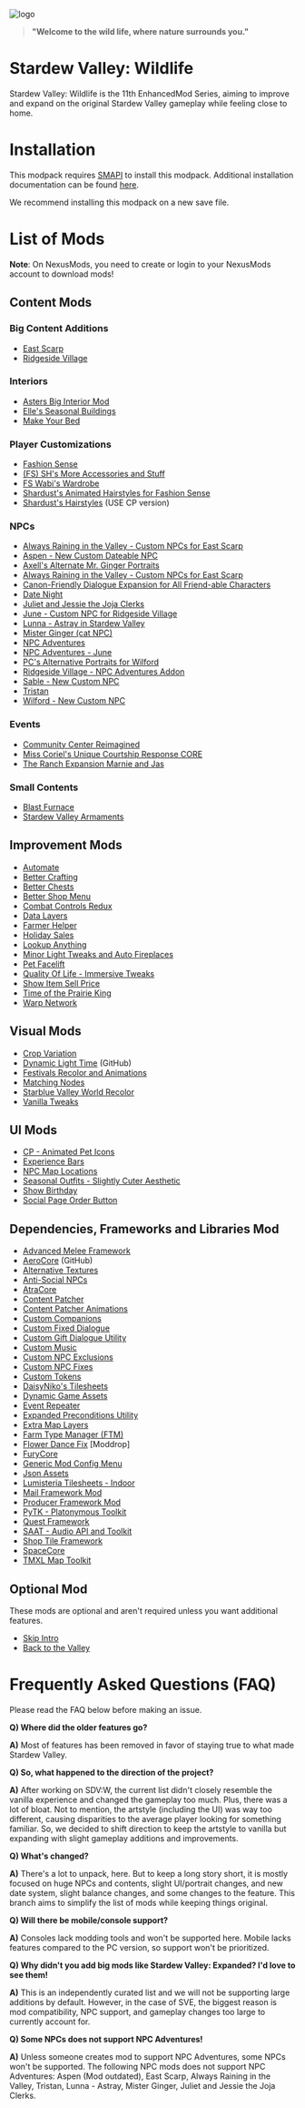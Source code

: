 ![logo](https://user-images.githubusercontent.com/25527589/153413693-8abd320c-84db-49fc-8bea-87ee96c81a3b.png)

> **"Welcome to the wild life, where nature surrounds you."**

# Stardew Valley: Wildlife
Stardew Valley: Wildlife is the 11th EnhancedMod Series, aiming to improve and expand on the original Stardew Valley gameplay while feeling close to home.

# Installation
This modpack requires [SMAPI](https://smapi.io/) to install this modpack. Additional installation documentation can be found [here](https://stardewvalleywiki.com/Modding:Player_Guide/Getting_Started).

We recommend installing this modpack on a new save file.

# List of Mods
**Note**: On NexusMods, you need to create or login to your NexusMods account to download mods!

## Content Mods
<!-- Mods adding new content to the game -->
### Big Content Additions
* [East Scarp](https://www.nexusmods.com/stardewvalley/mods/5787)
* [Ridgeside Village](https://www.nexusmods.com/stardewvalley/mods/7286)

### Interiors
* [Asters Big Interior Mod](https://www.nexusmods.com/stardewvalley/mods/10400)
* [Elle's Seasonal Buildings](https://www.nexusmods.com/stardewvalley/mods/1993)
* [Make Your Bed](https://www.nexusmods.com/stardewvalley/mods/5368)

### Player Customizations
* [Fashion Sense](https://www.nexusmods.com/stardewvalley/mods/9969)
* [(FS) SH's More Accessories and Stuff](https://www.nexusmods.com/stardewvalley/mods/10659)
* [FS Wabi's Wardrobe](https://www.nexusmods.com/stardewvalley/mods/11113)
* [Shardust's Animated Hairstyles for Fashion Sense](https://www.nexusmods.com/stardewvalley/mods/10294)
* [Shardust's Hairstyles](https://www.nexusmods.com/stardewvalley/mods/8138) (USE CP version)

### NPCs
* [Always Raining in the Valley - Custom NPCs for East Scarp](https://www.nexusmods.com/stardewvalley/mods/9999)
* [Aspen - New Custom Dateable NPC](https://www.nexusmods.com/stardewvalley/mods/6754)
* [Axell's Alternate Mr. Ginger Portraits](https://www.nexusmods.com/stardewvalley/mods/10582)
* [Always Raining in the Valley - Custom NPCs for East Scarp](https://www.nexusmods.com/stardewvalley/mods/9999)
* [Canon-Friendly Dialogue Expansion for All Friend-able Characters](https://www.nexusmods.com/stardewvalley/mods/2544)
* [Date Night](https://www.nexusmods.com/stardewvalley/mods/11459)
* [Juliet and Jessie the Joja Clerks](https://www.nexusmods.com/stardewvalley/mods/6398)
* [June - Custom NPC for Ridgeside Village](https://www.nexusmods.com/stardewvalley/mods/10100)
* [Lunna - Astray in Stardew Valley](https://www.nexusmods.com/stardewvalley/mods/6626)
* [Mister Ginger (cat NPC)](https://www.nexusmods.com/stardewvalley/mods/5295)
* [NPC Adventures](https://www.nexusmods.com/stardewvalley/mods/4582)
* [NPC Adventures - June](https://www.nexusmods.com/stardewvalley/mods/13219)
* [PC's Alternative Portraits for Wilford](https://www.nexusmods.com/stardewvalley/mods/12300)
* [Ridgeside Village - NPC Adventures Addon](https://www.nexusmods.com/stardewvalley/mods/10968)
* [Sable - New Custom NPC](https://www.nexusmods.com/stardewvalley/mods/12533)
* [Tristan](https://www.nexusmods.com/stardewvalley/mods/6675)
* [Wilford - New Custom NPC](https://www.nexusmods.com/stardewvalley/mods/7313)

### Events
* [Community Center Reimagined](https://www.nexusmods.com/stardewvalley/mods/6966)
* [Miss Coriel's Unique Courtship Response CORE](https://www.nexusmods.com/stardewvalley/mods/8284)
* [The Ranch Expansion Marnie and Jas](https://www.nexusmods.com/stardewvalley/mods/5070)

### Small Contents
* [Blast Furnace](https://www.nexusmods.com/stardewvalley/mods/13324)
* [Stardew Valley Armaments](https://www.nexusmods.com/stardewvalley/mods/13343)

## Improvement Mods
<!-- Mods offering QOL features and other smaller improvements -->
* [Automate](https://www.nexusmods.com/stardewvalley/mods/1063)
* [Better Crafting](https://www.nexusmods.com/stardewvalley/mods/11115)
* [Better Chests](https://www.nexusmods.com/stardewvalley/mods/9791)
* [Better Shop Menu](https://www.nexusmods.com/stardewvalley/mods/2012)
* [Combat Controls Redux](https://www.nexusmods.com/stardewvalley/mods/10496)
* [Data Layers](https://www.nexusmods.com/stardewvalley/mods/1691)
* [Farmer Helper](https://www.nexusmods.com/stardewvalley/mods/10179)
* [Holiday Sales](https://www.nexusmods.com/stardewvalley/mods/13050)
* [Lookup Anything](https://www.nexusmods.com/stardewvalley/mods/541)
* [Minor Light Tweaks and Auto Fireplaces](https://www.nexusmods.com/stardewvalley/mods/10223)
* [Pet Facelift](https://www.nexusmods.com/stardewvalley/mods/9097)
* [Quality Of Life - Immersive Tweaks](https://www.nexusmods.com/stardewvalley/mods/11296)
* [Show Item Sell Price](https://www.nexusmods.com/stardewvalley/mods/5)
* [Time of the Prairie King](https://www.nexusmods.com/stardewvalley/mods/5631)
* [Warp Network](https://www.nexusmods.com/stardewvalley/mods/8567)

## Visual Mods
<!-- Mods changing visual style and improving graphical fidelity -->
* [Crop Variation](https://www.nexusmods.com/stardewvalley/mods/11467)
* [Dynamic Light Time](https://github.com/Sakorona/SDVMods/releases/tag/dynamic-night-time%2F1.3.10) (GitHub)
* [Festivals Recolor and Animations](https://www.nexusmods.com/stardewvalley/mods/2822)
* [Matching Nodes](https://www.nexusmods.com/stardewvalley/mods/11124)
* [Starblue Valley World Recolor](https://www.nexusmods.com/stardewvalley/mods/1869)
* [Vanilla Tweaks](https://www.nexusmods.com/stardewvalley/mods/10852)

## UI Mods 
<!-- Mods altering the UI -->
* [CP - Animated Pet Icons](https://www.nexusmods.com/stardewvalley/mods/10392)
* [Experience Bars](https://www.nexusmods.com/stardewvalley/mods/509)
* [NPC Map Locations](https://www.nexusmods.com/stardewvalley/mods/239)
* [Seasonal Outfits - Slightly Cuter Aesthetic](https://www.nexusmods.com/stardewvalley/mods/5450)
* [Show Birthday](https://www.nexusmods.com/stardewvalley/mods/7495)
* [Social Page Order Button](https://www.nexusmods.com/stardewvalley/mods/7871)

## Dependencies, Frameworks and Libraries Mod
<!-- Dependencies, Frameworks or libraries of other mods -->
* [Advanced Melee Framework](https://www.nexusmods.com/stardewvalley/mods/7886)
* [AeroCore](https://github.com/tlitookilakin/AeroCore/releases) (GitHub)
* [Alternative Textures](https://www.nexusmods.com/stardewvalley/mods/9246)
* [Anti-Social NPCs](https://www.nexusmods.com/stardewvalley/mods/5371)
* [AtraCore](https://www.nexusmods.com/stardewvalley/mods/12932)
* [Content Patcher](https://www.nexusmods.com/stardewvalley/mods/1915)
* [Content Patcher Animations](https://www.nexusmods.com/stardewvalley/mods/3853)
* [Custom Companions](https://www.nexusmods.com/stardewvalley/mods/8626)
* [Custom Fixed Dialogue](https://www.nexusmods.com/stardewvalley/mods/6358)
* [Custom Gift Dialogue Utility](https://www.nexusmods.com/stardewvalley/mods/7304/)
* [Custom Music](https://www.nexusmods.com/stardewvalley/mods/3043)
* [Custom NPC Exclusions](https://www.nexusmods.com/stardewvalley/mods/7089)
* [Custom NPC Fixes](https://www.nexusmods.com/stardewvalley/mods/3849)
* [Custom Tokens](https://www.nexusmods.com/stardewvalley/mods/7517)
* [DaisyNiko's Tilesheets](https://www.nexusmods.com/stardewvalley/mods/4736)
* [Dynamic Game Assets](https://www.nexusmods.com/stardewvalley/mods/9365)
* [Event Repeater](https://www.nexusmods.com/stardewvalley/mods/3642)
* [Expanded Preconditions Utility](https://www.nexusmods.com/stardewvalley/mods/6529)
* [Extra Map Layers](https://www.nexusmods.com/stardewvalley/mods/9633)
* [Farm Type Manager (FTM)](https://www.nexusmods.com/stardewvalley/mods/3231)
* [Flower Dance Fix](https://www.moddrop.com/stardew-valley/mods/980853-flower-dance-fix) [Moddrop]
* [FuryCore](https://www.nexusmods.com/stardewvalley/mods/10696)
* [Generic Mod Config Menu](https://www.nexusmods.com/stardewvalley/mods/5098)
* [Json Assets](https://www.nexusmods.com/stardewvalley/mods/1720)
* [Lumisteria Tilesheets - Indoor](https://www.nexusmods.com/stardewvalley/mods/9599)
* [Mail Framework Mod](https://www.nexusmods.com/stardewvalley/mods/1536)
* [Producer Framework Mod](https://www.nexusmods.com/stardewvalley/mods/4970)
* [PyTK - Platonymous Toolkit](https://www.nexusmods.com/stardewvalley/mods/1726)
* [Quest Framework](https://www.nexusmods.com/stardewvalley/mods/6414)
* [SAAT - Audio API and Toolkit](https://www.nexusmods.com/stardewvalley/mods/10747)
* [Shop Tile Framework](https://www.nexusmods.com/stardewvalley/mods/5005)
* [SpaceCore](https://www.nexusmods.com/stardewvalley/mods/1348)
* [TMXL Map Toolkit](https://www.nexusmods.com/stardewvalley/mods/1820)

## Optional Mod
These mods are optional and aren't required unless you want additional features.

* [Skip Intro](https://www.nexusmods.com/stardewvalley/mods/533)
* [Back to the Valley](https://www.nexusmods.com/stardewvalley/mods/11517)

# Frequently Asked Questions (FAQ)
Please read the FAQ below before making an issue.

**Q) Where did the older features go?**

**A)** Most of features has been removed in favor of staying true to what made Stardew Valley.

**Q) So, what happened to the direction of the project?**

**A)** After working on SDV:W, the current list didn't closely resemble the vanilla experience and changed the gameplay too much. Plus, there was a lot of bloat. Not to mention, the artstyle (including the UI) was way too different, causing disparities to the average player looking for something familiar. So, we decided to shift direction to keep the artstyle to vanilla but expanding with slight gameplay additions and improvements.

**Q) What's changed?**

**A)** There's a lot to unpack, here. But to keep a long story short, it is mostly focused on huge NPCs and contents, slight UI/portrait changes, and new date system, slight balance changes, and some changes to the feature. This branch aims to simplify the list of mods while keeping things original.

**Q) Will there be mobile/console support?**

**A)** Consoles lack modding tools and won't be supported here.
Mobile lacks features compared to the PC version, so support won't be prioritized.


**Q) Why didn't you add big mods like Stardew Valley: Expanded? I'd love to see them!**

**A)** This is an independently curated list and we will not be supporting large additions by default. However, in the case of SVE, the biggest reason is mod compatibility, NPC support, and gameplay changes too large to currently account for.

**Q) Some NPCs does not support NPC Adventures!**

**A)** Unless someone creates mod to support NPC Adventures, some NPCs won't be supported. The following NPC mods does not support NPC Adventures: Aspen (Mod outdated), East Scarp, Always Raining in the Valley, Tristan, Lunna - Astray, Mister Ginger, Juliet and Jessie the Joja Clerks.